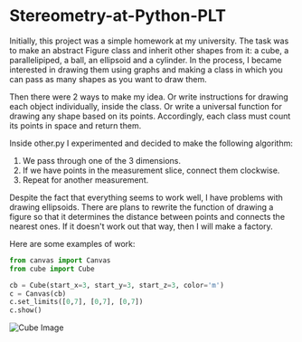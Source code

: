 # Stereometry-at-Python-PLT
Initially, this project was a simple homework at my university. The task was to make an abstract Figure class and inherit other shapes from it: a cube, a parallelipiped, a ball, an ellipsoid and a cylinder. In the process, I became interested in drawing them using graphs and making a class in which you can pass as many shapes as you want to draw them.

Then there were 2 ways to make my idea. Or write instructions for drawing each object individually, inside the class. Or write a universal function for drawing any shape based on its points. Accordingly, each class must count its points in space and return them.

Inside other.py I experimented and decided to make the following algorithm:
1. We pass through one of the 3 dimensions.
2. If we have points in the measurement slice, connect them clockwise.
3. Repeat for another measurement.

Despite the fact that everything seems to work well, I have problems with drawing ellipsoids. There are plans to rewrite the function of drawing a figure so that it determines the distance between points and connects the nearest ones. If it doesn't work out that way, then I will make a factory.

Here are some examples of work:

```python
from canvas import Canvas
from cube import Cube

cb = Cube(start_x=3, start_y=3, start_z=3, color='m')
c = Canvas(cb)
c.set_limits([0,7], [0,7], [0,7])
c.show()
```
![Cube Image](https://github.com/jezvgg/Stereometry-at-Python-PLT-/assets/40557881/c496603b-d985-4753-a6a4-029345d2e812)
